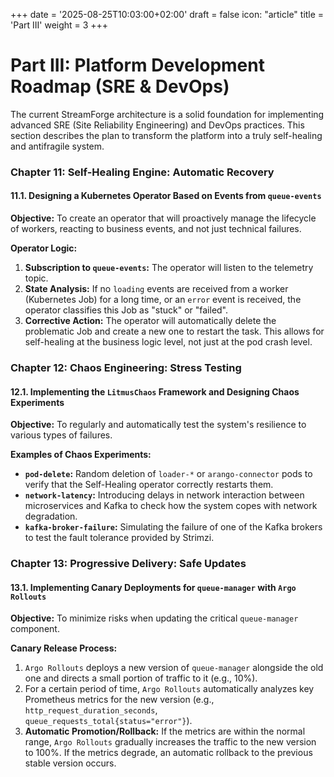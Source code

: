 +++
date = '2025-08-25T10:03:00+02:00'
draft = false
icon: "article"
title = 'Part III'
weight = 3
+++

# Part III: Platform Development Roadmap (SRE & DevOps)

The current StreamForge architecture is a solid foundation for implementing advanced SRE (Site Reliability Engineering) and DevOps practices. This section describes the plan to transform the platform into a truly self-healing and antifragile system.

### **Chapter 11: Self-Healing Engine: Automatic Recovery**

#### **11.1. Designing a Kubernetes Operator Based on Events from `queue-events`**

**Objective:** To create an operator that will proactively manage the lifecycle of workers, reacting to business events, and not just technical failures.

**Operator Logic:**
1.  **Subscription to `queue-events`:** The operator will listen to the telemetry topic.
2.  **State Analysis:** If no `loading` events are received from a worker (Kubernetes Job) for a long time, or an `error` event is received, the operator classifies this Job as "stuck" or "failed".
3.  **Corrective Action:** The operator will automatically delete the problematic Job and create a new one to restart the task. This allows for self-healing at the business logic level, not just at the pod crash level.

### **Chapter 12: Chaos Engineering: Stress Testing**

#### **12.1. Implementing the `LitmusChaos` Framework and Designing Chaos Experiments**

**Objective:** To regularly and automatically test the system's resilience to various types of failures.

**Examples of Chaos Experiments:**
*   **`pod-delete`:** Random deletion of `loader-*` or `arango-connector` pods to verify that the Self-Healing operator correctly restarts them.
*   **`network-latency`:** Introducing delays in network interaction between microservices and Kafka to check how the system copes with network degradation.
*   **`kafka-broker-failure`:** Simulating the failure of one of the Kafka brokers to test the fault tolerance provided by Strimzi.

### **Chapter 13: Progressive Delivery: Safe Updates**

#### **13.1. Implementing Canary Deployments for `queue-manager` with `Argo Rollouts`**

**Objective:** To minimize risks when updating the critical `queue-manager` component.

**Canary Release Process:**
1.  `Argo Rollouts` deploys a new version of `queue-manager` alongside the old one and directs a small portion of traffic to it (e.g., 10%).
2.  For a certain period of time, `Argo Rollouts` automatically analyzes key Prometheus metrics for the new version (e.g., `http_request_duration_seconds`, `queue_requests_total{status="error"}`).
3.  **Automatic Promotion/Rollback:** If the metrics are within the normal range, `Argo Rollouts` gradually increases the traffic to the new version to 100%. If the metrics degrade, an automatic rollback to the previous stable version occurs.